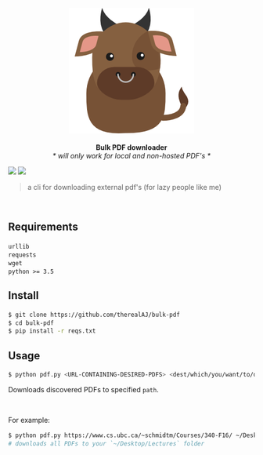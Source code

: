 <p align="center">
  <img src="/media/bull.png"/>
  <br>
  <br>
  <b>Bulk PDF downloader</b>
  <br>
  <i>* will only work for local and non-hosted PDF's *</i>
  
  <a><img src="https://img.shields.io/badge/License-MIT-blue.svg"></a>
  <a><img src="https://img.shields.io/badge/python-3.5%2C%203.6-39CCCC.svg"></a>
</p>

> a cli for downloading external pdf's (for lazy people like me)

<br>

## Requirements 

`urllib`
<br>
`requests`
<br>
`wget`
<br>
`python >= 3.5`

## Install

```sh
$ git clone https://github.com/therealAJ/bulk-pdf
$ cd bulk-pdf
$ pip install -r reqs.txt
```

## Usage

```sh
$ python pdf.py <URL-CONTAINING-DESIRED-PDFS> <dest/which/you/want/to/download/to>
```

Downloads discovered PDFs to specified `path`.

<br>

For example:

```sh
$ python pdf.py https://www.cs.ubc.ca/~schmidtm/Courses/340-F16/ ~/Desktop/Lectures
# downloads all PDFs to your `~/Desktop/Lectures` folder
